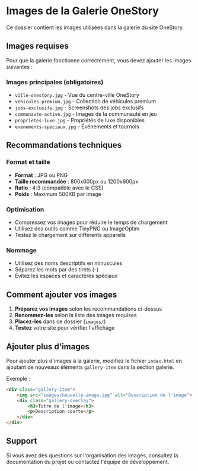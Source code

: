 # Images de la Galerie OneStory

Ce dossier contient les images utilisées dans la galerie du site OneStory.

## Images requises

Pour que la galerie fonctionne correctement, vous devez ajouter les images suivantes :

### Images principales (obligatoires)
- `ville-onestory.jpg` - Vue du centre-ville OneStory
- `vehicules-premium.jpg` - Collection de véhicules premium
- `jobs-exclusifs.jpg` - Screenshots des jobs exclusifs
- `communaute-active.jpg` - Images de la communauté en jeu
- `proprietes-luxe.jpg` - Propriétés de luxe disponibles
- `evenements-speciaux.jpg` - Événements et tournois

## Recommandations techniques

### Format et taille
- **Format** : JPG ou PNG
- **Taille recommandée** : 800x600px ou 1200x900px
- **Ratio** : 4:3 (compatible avec le CSS)
- **Poids** : Maximum 500KB par image

### Optimisation
- Compressez vos images pour réduire le temps de chargement
- Utilisez des outils comme TinyPNG ou ImageOptim
- Testez le chargement sur différents appareils

### Nommage
- Utilisez des noms descriptifs en minuscules
- Séparez les mots par des tirets (-)
- Évitez les espaces et caractères spéciaux

## Comment ajouter vos images

1. **Préparez vos images** selon les recommandations ci-dessus
2. **Renommez-les** selon la liste des images requises
3. **Placez-les** dans ce dossier (`images/`)
4. **Testez** votre site pour vérifier l'affichage

## Ajouter plus d'images

Pour ajouter plus d'images à la galerie, modifiez le fichier `index.html` en ajoutant de nouveaux éléments `gallery-item` dans la section galerie.

Exemple :
```html
<div class="gallery-item">
    <img src="images/nouvelle-image.jpg" alt="Description de l'image">
    <div class="gallery-overlay">
        <h3>Titre de l'image</h3>
        <p>Description courte</p>
    </div>
</div>
```

## Support

Si vous avez des questions sur l'organisation des images, consultez la documentation du projet ou contactez l'équipe de développement. 